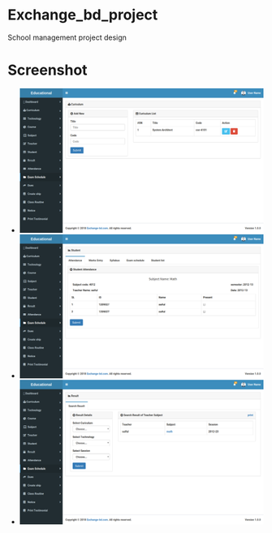 # Exchange_bd_project

School management project design

# Screenshot

- ![img](img/sc1.png)
- ![img](img/sc2.png)
- ![img](img/sc3.png)
